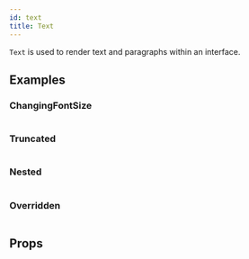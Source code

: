 ```yaml
---
id: text
title: Text
---
```


`Text` is used to render text and paragraphs within an interface.

## Examples

### ChangingFontSize

```ComponentSnackPlayer path=primitives,text,ChangingFontSize.tsx

```

### Truncated

```ComponentSnackPlayer path=primitives,text,Truncated.tsx

```

### Nested

```ComponentSnackPlayer path=primitives,text,Nested.tsx

```

### Overridden

```ComponentSnackPlayer path=primitives,text,Overriden.tsx

```

## Props

```ComponentPropTable path=primitives,Text,index.tsx

```

